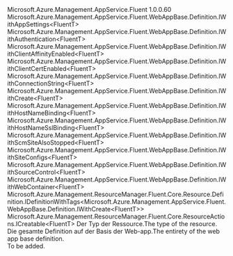<Type Name="IDefinition&lt;FluentT&gt;" FullName="Microsoft.Azure.Management.AppService.Fluent.WebAppBase.Definition.IDefinition&lt;FluentT&gt;">
  <TypeSignature Language="C#" Value="public interface IDefinition&lt;FluentT&gt; : Microsoft.Azure.Management.AppService.Fluent.WebAppBase.Definition.IWithAppSettings&lt;FluentT&gt;, Microsoft.Azure.Management.AppService.Fluent.WebAppBase.Definition.IWithAuthentication&lt;FluentT&gt;, Microsoft.Azure.Management.AppService.Fluent.WebAppBase.Definition.IWithClientAffinityEnabled&lt;FluentT&gt;, Microsoft.Azure.Management.AppService.Fluent.WebAppBase.Definition.IWithClientCertEnabled&lt;FluentT&gt;, Microsoft.Azure.Management.AppService.Fluent.WebAppBase.Definition.IWithConnectionString&lt;FluentT&gt;, Microsoft.Azure.Management.AppService.Fluent.WebAppBase.Definition.IWithCreate&lt;FluentT&gt;, Microsoft.Azure.Management.AppService.Fluent.WebAppBase.Definition.IWithHostNameBinding&lt;FluentT&gt;, Microsoft.Azure.Management.AppService.Fluent.WebAppBase.Definition.IWithHostNameSslBinding&lt;FluentT&gt;, Microsoft.Azure.Management.AppService.Fluent.WebAppBase.Definition.IWithScmSiteAlsoStopped&lt;FluentT&gt;, Microsoft.Azure.Management.AppService.Fluent.WebAppBase.Definition.IWithSiteConfigs&lt;FluentT&gt;, Microsoft.Azure.Management.AppService.Fluent.WebAppBase.Definition.IWithSourceControl&lt;FluentT&gt;, Microsoft.Azure.Management.AppService.Fluent.WebAppBase.Definition.IWithWebContainer&lt;FluentT&gt;, Microsoft.Azure.Management.ResourceManager.Fluent.Core.Resource.Definition.IDefinitionWithTags&lt;Microsoft.Azure.Management.AppService.Fluent.WebAppBase.Definition.IWithCreate&lt;FluentT&gt;&gt;, Microsoft.Azure.Management.ResourceManager.Fluent.Core.ResourceActions.ICreatable&lt;FluentT&gt;" />
  <TypeSignature Language="ILAsm" Value=".class public interface auto ansi abstract IDefinition`1&lt;FluentT&gt; implements class Microsoft.Azure.Management.AppService.Fluent.WebAppBase.Definition.IWithAppSettings`1&lt;!FluentT&gt;, class Microsoft.Azure.Management.AppService.Fluent.WebAppBase.Definition.IWithAuthentication`1&lt;!FluentT&gt;, class Microsoft.Azure.Management.AppService.Fluent.WebAppBase.Definition.IWithClientAffinityEnabled`1&lt;!FluentT&gt;, class Microsoft.Azure.Management.AppService.Fluent.WebAppBase.Definition.IWithClientCertEnabled`1&lt;!FluentT&gt;, class Microsoft.Azure.Management.AppService.Fluent.WebAppBase.Definition.IWithConnectionString`1&lt;!FluentT&gt;, class Microsoft.Azure.Management.AppService.Fluent.WebAppBase.Definition.IWithCreate`1&lt;!FluentT&gt;, class Microsoft.Azure.Management.AppService.Fluent.WebAppBase.Definition.IWithHostNameBinding`1&lt;!FluentT&gt;, class Microsoft.Azure.Management.AppService.Fluent.WebAppBase.Definition.IWithHostNameSslBinding`1&lt;!FluentT&gt;, class Microsoft.Azure.Management.AppService.Fluent.WebAppBase.Definition.IWithScmSiteAlsoStopped`1&lt;!FluentT&gt;, class Microsoft.Azure.Management.AppService.Fluent.WebAppBase.Definition.IWithSiteConfigs`1&lt;!FluentT&gt;, class Microsoft.Azure.Management.AppService.Fluent.WebAppBase.Definition.IWithSourceControl`1&lt;!FluentT&gt;, class Microsoft.Azure.Management.AppService.Fluent.WebAppBase.Definition.IWithWebContainer`1&lt;!FluentT&gt;, class Microsoft.Azure.Management.ResourceManager.Fluent.Core.Resource.Definition.IDefinitionWithTags`1&lt;class Microsoft.Azure.Management.AppService.Fluent.WebAppBase.Definition.IWithCreate`1&lt;!FluentT&gt;&gt;, class Microsoft.Azure.Management.ResourceManager.Fluent.Core.ResourceActions.ICreatable`1&lt;!FluentT&gt;, class Microsoft.Azure.Management.ResourceManager.Fluent.Core.ResourceActions.IIndexable" />
  <TypeSignature Language="DocId" Value="T:Microsoft.Azure.Management.AppService.Fluent.WebAppBase.Definition.IDefinition`1" />
  <TypeSignature Language="VB.NET" Value="Public Interface IDefinition(Of FluentT)&#xA;Implements ICreatable(Of FluentT), IDefinitionWithTags(Of IWithCreate(Of FluentT)), IWithAppSettings(Of FluentT), IWithAuthentication(Of FluentT), IWithClientAffinityEnabled(Of FluentT), IWithClientCertEnabled(Of FluentT), IWithConnectionString(Of FluentT), IWithCreate(Of FluentT), IWithHostNameBinding(Of FluentT), IWithHostNameSslBinding(Of FluentT), IWithScmSiteAlsoStopped(Of FluentT), IWithSiteConfigs(Of FluentT), IWithSourceControl(Of FluentT), IWithWebContainer(Of FluentT)" />
  <TypeSignature Language="F#" Value="type IDefinition&lt;'FluentT&gt; = interface&#xA;    interface IWithWebContainer&lt;'FluentT&gt;&#xA;    interface IWithCreate&lt;'FluentT&gt;&#xA;    interface ICreatable&lt;'FluentT&gt;&#xA;    interface IIndexable&#xA;    interface IDefinitionWithTags&lt;IWithCreate&lt;'FluentT&gt;&gt;&#xA;    interface IWithClientAffinityEnabled&lt;'FluentT&gt;&#xA;    interface IWithClientCertEnabled&lt;'FluentT&gt;&#xA;    interface IWithScmSiteAlsoStopped&lt;'FluentT&gt;&#xA;    interface IWithSiteConfigs&lt;'FluentT&gt;&#xA;    interface IWithAppSettings&lt;'FluentT&gt;&#xA;    interface IWithConnectionString&lt;'FluentT&gt;&#xA;    interface IWithSourceControl&lt;'FluentT&gt;&#xA;    interface IWithHostNameBinding&lt;'FluentT&gt;&#xA;    interface IWithHostNameSslBinding&lt;'FluentT&gt;&#xA;    interface IWithAuthentication&lt;'FluentT&gt;" />
  <AssemblyInfo>
    <AssemblyName>Microsoft.Azure.Management.AppService.Fluent</AssemblyName>
    <AssemblyVersion>1.0.0.60</AssemblyVersion>
  </AssemblyInfo>
  <TypeParameters>
    <TypeParameter Name="FluentT" />
  </TypeParameters>
  <Interfaces>
    <Interface>
      <InterfaceName>Microsoft.Azure.Management.AppService.Fluent.WebAppBase.Definition.IWithAppSettings&lt;FluentT&gt;</InterfaceName>
    </Interface>
    <Interface>
      <InterfaceName>Microsoft.Azure.Management.AppService.Fluent.WebAppBase.Definition.IWithAuthentication&lt;FluentT&gt;</InterfaceName>
    </Interface>
    <Interface>
      <InterfaceName>Microsoft.Azure.Management.AppService.Fluent.WebAppBase.Definition.IWithClientAffinityEnabled&lt;FluentT&gt;</InterfaceName>
    </Interface>
    <Interface>
      <InterfaceName>Microsoft.Azure.Management.AppService.Fluent.WebAppBase.Definition.IWithClientCertEnabled&lt;FluentT&gt;</InterfaceName>
    </Interface>
    <Interface>
      <InterfaceName>Microsoft.Azure.Management.AppService.Fluent.WebAppBase.Definition.IWithConnectionString&lt;FluentT&gt;</InterfaceName>
    </Interface>
    <Interface>
      <InterfaceName>Microsoft.Azure.Management.AppService.Fluent.WebAppBase.Definition.IWithCreate&lt;FluentT&gt;</InterfaceName>
    </Interface>
    <Interface>
      <InterfaceName>Microsoft.Azure.Management.AppService.Fluent.WebAppBase.Definition.IWithHostNameBinding&lt;FluentT&gt;</InterfaceName>
    </Interface>
    <Interface>
      <InterfaceName>Microsoft.Azure.Management.AppService.Fluent.WebAppBase.Definition.IWithHostNameSslBinding&lt;FluentT&gt;</InterfaceName>
    </Interface>
    <Interface>
      <InterfaceName>Microsoft.Azure.Management.AppService.Fluent.WebAppBase.Definition.IWithScmSiteAlsoStopped&lt;FluentT&gt;</InterfaceName>
    </Interface>
    <Interface>
      <InterfaceName>Microsoft.Azure.Management.AppService.Fluent.WebAppBase.Definition.IWithSiteConfigs&lt;FluentT&gt;</InterfaceName>
    </Interface>
    <Interface>
      <InterfaceName>Microsoft.Azure.Management.AppService.Fluent.WebAppBase.Definition.IWithSourceControl&lt;FluentT&gt;</InterfaceName>
    </Interface>
    <Interface>
      <InterfaceName>Microsoft.Azure.Management.AppService.Fluent.WebAppBase.Definition.IWithWebContainer&lt;FluentT&gt;</InterfaceName>
    </Interface>
    <Interface>
      <InterfaceName>Microsoft.Azure.Management.ResourceManager.Fluent.Core.Resource.Definition.IDefinitionWithTags&lt;Microsoft.Azure.Management.AppService.Fluent.WebAppBase.Definition.IWithCreate&lt;FluentT&gt;&gt;</InterfaceName>
    </Interface>
    <Interface>
      <InterfaceName>Microsoft.Azure.Management.ResourceManager.Fluent.Core.ResourceActions.ICreatable&lt;FluentT&gt;</InterfaceName>
    </Interface>
  </Interfaces>
  <Docs>
    <typeparam name="FluentT"><span data-ttu-id="77d8e-101">Der Typ der Ressource.</span><span class="sxs-lookup"><span data-stu-id="77d8e-101">The type of the resource.</span></span></typeparam>
    <summary>
            <span data-ttu-id="77d8e-102">Die gesamte Definition auf der Basis der Web-app.</span><span class="sxs-lookup"><span data-stu-id="77d8e-102">The entirety of the web app base definition.</span></span>
            </summary>
    <remarks>To be added.</remarks>
  </Docs>
  <Members />
</Type>